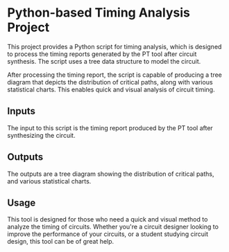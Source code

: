 # Python-based Timing Analysis Project

This project provides a Python script for timing analysis, which is designed to process the timing reports generated by the PT tool after circuit synthesis. The script uses a tree data structure to model the circuit.

After processing the timing report, the script is capable of producing a tree diagram that depicts the distribution of critical paths, along with various statistical charts. This enables quick and visual analysis of circuit timing.

## Inputs

The input to this script is the timing report produced by the PT tool after synthesizing the circuit.

## Outputs

The outputs are a tree diagram showing the distribution of critical paths, and various statistical charts.

## Usage

This tool is designed for those who need a quick and visual method to analyze the timing of circuits. Whether you're a circuit designer looking to improve the performance of your circuits, or a student studying circuit design, this tool can be of great help.
